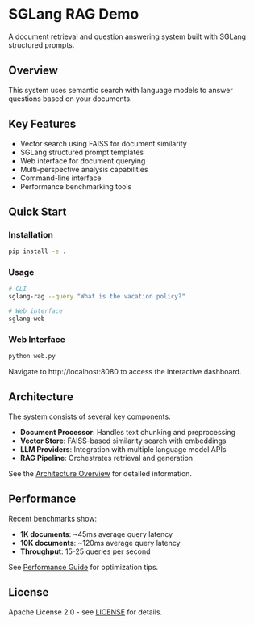 # SGLang RAG Demo

A document retrieval and question answering system built with SGLang structured prompts.

## Overview

This system uses semantic search with language models to answer questions based on your documents.

## Key Features

- Vector search using FAISS for document similarity
- SGLang structured prompt templates
- Web interface for document querying
- Multi-perspective analysis capabilities
- Command-line interface
- Performance benchmarking tools

## Quick Start

### Installation

```bash
pip install -e .
```

### Usage

```bash
# CLI
sglang-rag --query "What is the vacation policy?"

# Web interface  
sglang-web
```

### Web Interface

```bash
python web.py
```

Navigate to http://localhost:8080 to access the interactive dashboard.

## Architecture

The system consists of several key components:

- **Document Processor**: Handles text chunking and preprocessing
- **Vector Store**: FAISS-based similarity search with embeddings
- **LLM Providers**: Integration with multiple language model APIs
- **RAG Pipeline**: Orchestrates retrieval and generation

See the [Architecture Overview](architecture/overview.md) for detailed information.

## Performance

Recent benchmarks show:

- **1K documents**: ~45ms average query latency
- **10K documents**: ~120ms average query latency  
- **Throughput**: 15-25 queries per second

See [Performance Guide](guides/performance.md) for optimization tips.

## License

Apache License 2.0 - see [LICENSE](LICENSE) for details.
